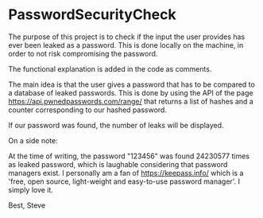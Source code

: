 # PasswordSecurityCheck

The purpose of this project is to check if the input the user provides has ever been leaked as a password.
This is done locally on the machine, in order to not risk compromising the password.

The functional explanation is added in the code as comments.

The main idea is that the user gives a password that has to be compared to a database of leaked passwords.
This is done by using the API of the page https://api.pwnedpasswords.com/range/ that returns a list of hashes
and a counter corresponding to our hashed password.

If our password was found, the number of leaks will be displayed.


On a side note:

At the time of writing, the password "123456" was found 24230577 times as leaked password, which is laughable considering that password managers exist.
I personally am a fan of https://keepass.info/ which is a 'free, open source, light-weight and easy-to-use password manager'. I simply love it.

Best,
Steve